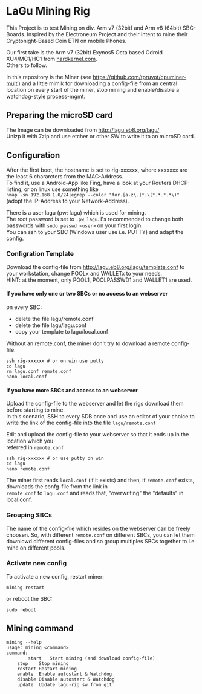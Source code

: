 # LaGu Mining Rig

This Project is to test Mining on div. Arm v7 (32bit) and Arm v8 (64bit) SBC-Boards.
Inspired by the Electroneum Project and their intent to mine their Cryptonight-Based Coin ETN on mobile Phones.

Our first take is the Arm v7 (32bit) Exynos5 Octa based Odroid XU4/MC1/HC1 from [hardkernel.com](http://hardkernel.com).  
Others to follow.

In this repository is the Miner (see https://github.com/tpruvot/cpuminer-multi) and a little mimik for downloading a 
config-file from an central location on every start of the miner, stop mining and enable/disable a watchdog-style process-mgmt.  

## Preparing the microSD card  
The Image can be downloaded from http://lagu.eb8.org/lagu/  
Unizp it with 7zip and use etcher or other SW to write it to an microSD card.


## Configuration
After the first boot, the hostname is set to rig-xxxxxx, where xxxxxxx are the least 6 chararcters from the MAC-Address.  
To find it, use a Android-App like Fing, have a look at your Routers DHCP-listing, or on linux use something like  
```nmap -sn 192.168.1.0/24|egrep --color "for.[a-z\.]*.\(*.*.*.*\)"``` (adopt the IP-Address to your Network-Address).  

There is a user lagu (pw: lagu) which is used for mining.  
The root password is set to ```.pw_lagu```. I's recommended to change both passwords with ```sudo passwd <user>``` on your first login.  
You can ssh to your SBC (Windows user use i.e. PUTTY) and adapt the config.

### Configration Template
Download the config-file from http://lagu.eb8.org/lagu/template.conf to your workstation, change POOLx and WALLETx to your needs.  
HINT: at the moment, only POOL1, POOLPASSWD1 and WALLET1 are used.


#### If you have only one or two SBCs or no access to an webserver  
on every SBC:  
* delete the file lagu/remote.conf  
* delete the file lagu/lagu.conf  
* copy your template to lagu/local.conf  

Without an remote.conf, the miner don't try to download a remote config-file.


```
ssh rig-xxxxxx # or on win use putty
cd lagu
rm lagu.conf remote.conf
nano local.conf
```

#### If you have more SBCs and access to an webserver
Upload the config-file to the webserver and let the rigs download them before starting to mine.  
In this scenario, SSH to every SDB once and use an editor of your choice to write the link of the config-file 
into the file ```lagu/remote.conf```  

Edit and upload the config-file to your webserver so that it ends up in the location which you  
referred in ```remote.conf```  

```
ssh rig-xxxxxx # or use putty on win
cd lagu
nano remote.conf
```

The miner first reads ```local.conf``` (if it exists) and then, if ```remote.conf``` exists, downloads the confg-file from the link in  
```remote.conf``` to ```lagu.conf``` and reads that, "overwriting" the "defaults" in local.conf.


### Grouping SBCs
The name of the config-file which resides on the webserver can be freely choosen. So, with different ```remote.conf``` on different SBCs, 
you can let them downlowd different config-files and so group multiples SBCs together to i.e mine on different pools.


### Activate new config
To activate a new config, restart miner:  
```
mining restart
```

or reboot the SBC:

```
sudo reboot
```


## Mining command

```
mining --help
usage: mining <command>
command:
        start   Start mining (and download config-file)
	stop    Stop mining
	restart Restart mining
	enable  Enable autostart & Watchdog
	disable Disable autostart & Watchdog
	update  Update lagu-rig sw from git
```

